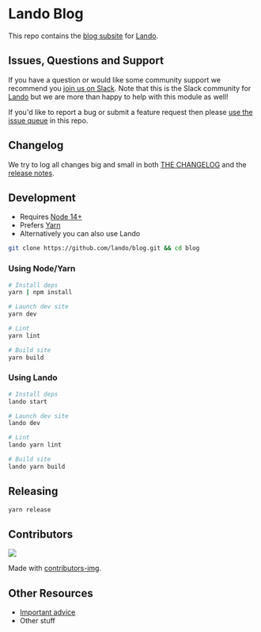 # Lando Blog

This repo contains the [blog subsite](https://lando.dev/blog) for [Lando](https://lando.dev).

## Issues, Questions and Support

If you have a question or would like some community support we recommend you [join us on Slack](https://launchpass.com/devwithlando). Note that this is the Slack community for [Lando](https://lando.dev) but we are more than happy to help with this module as well!

If you'd like to report a bug or submit a feature request then please [use the issue queue](https://github.com/lando/blog/issues/new/choose) in this repo.

## Changelog

We try to log all changes big and small in both [THE CHANGELOG](https://github.com/lando/blog/blob/main/CHANGELOG.md) and the [release notes](https://github.com/lando/blog/releases).

## Development

* Requires [Node 14+](https://nodejs.org/dist/latest-v14.x/)
* Prefers [Yarn](https://classic.yarnpkg.com/lang/en/docs/install)
* Alternatively you can also use Lando

```bash
git clone https://github.com/lando/blog.git && cd blog
```

### Using Node/Yarn

```bash
# Install deps
yarn | npm install

# Launch dev site
yarn dev

# Lint
yarn lint

# Build site
yarn build
```

### Using Lando

```bash
# Install deps
lando start

# Launch dev site
lando dev

# Lint
lando yarn lint

# Build site
lando yarn build
```

## Releasing

```bash
yarn release
```

## Contributors

<a href="https://github.com/lando/blog/graphs/contributors">
  <img src="https://contrib.rocks/image?repo=lando/blog" />
</a>

Made with [contributors-img](https://contrib.rocks).

## Other Resources

* [Important advice](https://www.youtube.com/watch?v=WA4iX5D9Z64)
* Other stuff
